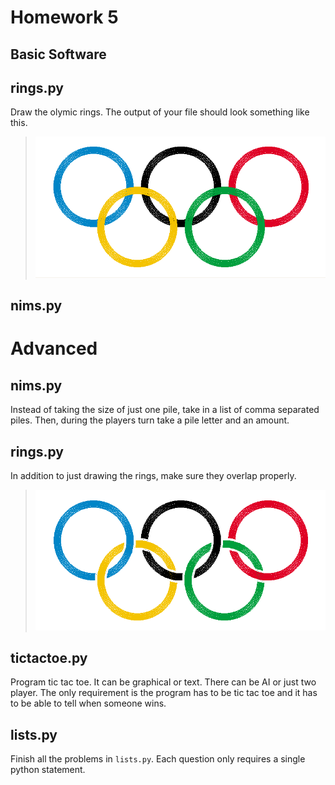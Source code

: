 Homework 5
===================
Basic Software
-------------------


## rings.py
Draw the olymic rings. The output of your file should look something like this.

> ![Image](https://github.com/HampshireCS/cs143-Spring2012/raw/master/homeworks/hw05/example_rings_basic.png)

## nims.py



# Advanced

## nims.py
Instead of taking the size of just one pile, take in a list of comma separated piles.  Then, during the players turn take a pile letter and an amount.

## rings.py
In addition to just drawing the rings, make sure they overlap properly.

> ![Image](https://github.com/HampshireCS/cs143-Spring2012/raw/master/homeworks/hw05/example_rings_adv.png)

## tictactoe.py
Program tic tac toe.  It can be graphical or text.  There can be AI or just two player.  The only requirement is the program has to be tic tac toe and it has to be able to tell when someone wins.


## lists.py
Finish all the problems in `lists.py`.  Each question only requires a single python statement.

